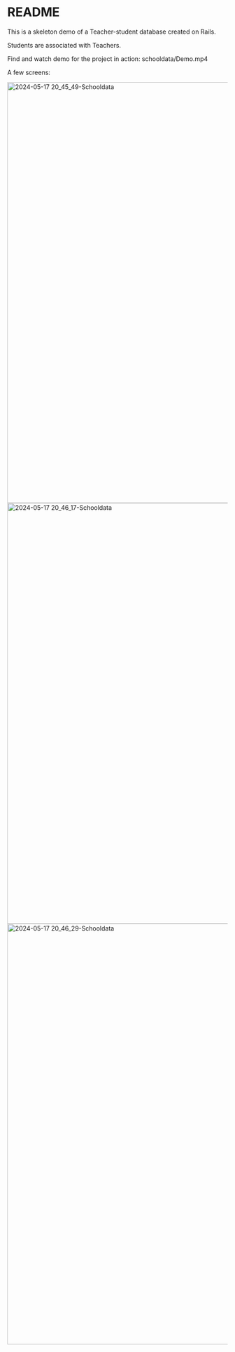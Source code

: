 # README
This is a skeleton demo of a Teacher-student database created on Rails.

Students are associated with Teachers.

Find and watch demo for the project in action: schooldata/Demo.mp4

A few screens:

<img width="960" alt="2024-05-17 20_45_49-Schooldata" src="https://github.com/bhagyeshsp/schooldata/assets/165566941/bef5ca1a-bfa0-4d76-b948-e8045313cbf5">

<img width="960" alt="2024-05-17 20_46_17-Schooldata" src="https://github.com/bhagyeshsp/schooldata/assets/165566941/4f4cd297-bef7-4f4f-8511-fa19ccb1140a">

<img width="960" alt="2024-05-17 20_46_29-Schooldata" src="https://github.com/bhagyeshsp/schooldata/assets/165566941/3a0863ed-f80b-4496-a833-3ca549d25aef">

